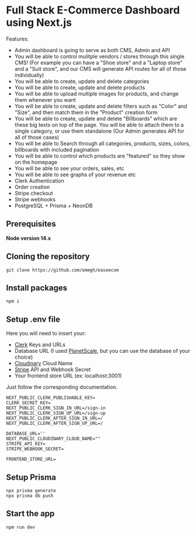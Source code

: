 # Full Stack E-Commerce Dashboard using Next.js 

Features:

* Admin dashboard is going to serve as both CMS, Admin and API
* You will be able to control mulitple vendors / stores through this single CMS! (For example you can have a "Shoe store" and a "Laptop store" and a "Suit store", and our CMS will generate API routes for all of those individually)
* You will be able to create, update and delete categories
* You will be able to create, update and delete products
* You will be able to upload multiple images for products, and change them whenever you want
* You will be able to create, update and delete filters such as "Color" and "Size", and then match them in the "Product" creation form
* You will be able to create, update and delete "Billboards" which are these big texts on top of the page. You will be able to attach them to a single category, or use them standalone (Our Admin generates API for all of those cases)
* You will be able to Search through all categories, products, sizes, colors, billboards with included pagination
* You will be able to control which products are "featured" so they show on the homepage
* You will be able to see your orders, sales, etc
* You will be able to see graphs of your revenue etc
* Clerk Authentication
* Order creation
* Stripe checkout
* Stripe webhooks
* PostgreSQL + Prisma + NeonDB

## Prerequisites

**Node version 14.x**

## Cloning the repository
```
git clone https://github.com/ommgh/easeecom
```
## Install packages
```
npm i
```
## Setup .env file
Here you will need to insert your:
* [Clerk](https://clerk.com/) Keys and URLs
* Database URL (I used [PlanetScale](https://planetscale.com/), but you can use the database of your choice)
* [Cloudinary](https://cloudinary.com/) Cloud Name
* [Stripe](https://stripe.com/) API and Webhook Secret
* Your frontend store URL (ex: localhost:3001)

Just follow the corresponding documentation.
```
NEXT_PUBLIC_CLERK_PUBLISHABLE_KEY=
CLERK_SECRET_KEY=
NEXT_PUBLIC_CLERK_SIGN_IN_URL=/sign-in
NEXT_PUBLIC_CLERK_SIGN_UP_URL=/sign-up
NEXT_PUBLIC_CLERK_AFTER_SIGN_IN_URL=/
NEXT_PUBLIC_CLERK_AFTER_SIGN_UP_URL=/

DATABASE_URL=''
NEXT_PUBLIC_CLOUDINARY_CLOUD_NAME=""
STRIPE_API_KEY=
STRIPE_WEBHOOK_SECRET=

FRONTEND_STORE_URL=
```
## Setup Prisma
```
npx prisma generate
npx prisma db push
```
## Start the app
```
npm run dev
```
